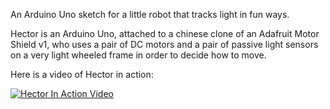 An Arduino Uno sketch for a little robot that tracks light in fun ways.

Hector is an Arduino Uno, attached to a chinese clone of an Adafruit Motor Shield v1, who uses a pair of DC motors and a pair of passive light sensors on a very light wheeled frame in order to decide how to move.

Here is a video of Hector in action:

[![Hector In Action Video](https://img.youtube.com/vi/kVAElGxmYSs/0.jpg)](https://www.youtube.com/watch?v=kVAElGxmYSs)

